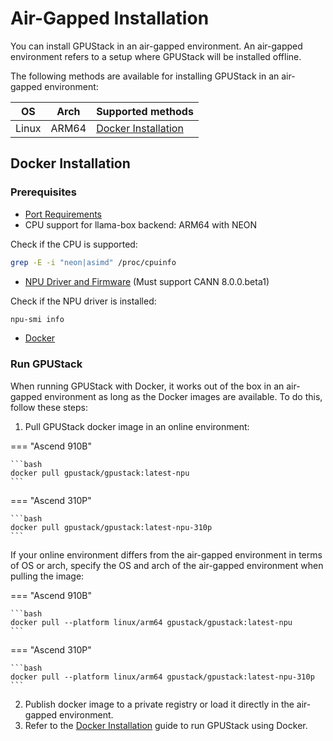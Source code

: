 # Air-Gapped Installation

You can install GPUStack in an air-gapped environment. An air-gapped environment refers to a setup where GPUStack will be installed offline.

The following methods are available for installing GPUStack in an air-gapped environment:

| OS    | Arch  | Supported methods                           |
| ----- | ----- | ------------------------------------------- |
| Linux | ARM64 | [Docker Installation](#docker-installation) |

## Docker Installation

### Prerequisites

- [Port Requirements](../installation-requirements.md#port-requirements)
- CPU support for llama-box backend: ARM64 with NEON

Check if the CPU is supported:

```bash
grep -E -i "neon|asimd" /proc/cpuinfo
```

- [NPU Driver and Firmware](https://www.hiascend.com/hardware/firmware-drivers/community?product=4&model=26&cann=8.0.0.beta1&driver=1.0.28.alpha) (Must support CANN 8.0.0.beta1)

Check if the NPU driver is installed:

```bash
npu-smi info
```

- [Docker](https://docs.docker.com/engine/install/)

### Run GPUStack

When running GPUStack with Docker, it works out of the box in an air-gapped environment as long as the Docker images are available. To do this, follow these steps:

1. Pull GPUStack docker image in an online environment:

=== "Ascend 910B"

    ```bash
    docker pull gpustack/gpustack:latest-npu
    ```

=== "Ascend 310P"

    ```bash
    docker pull gpustack/gpustack:latest-npu-310p
    ```

If your online environment differs from the air-gapped environment in terms of OS or arch, specify the OS and arch of the air-gapped environment when pulling the image:

=== "Ascend 910B"

    ```bash
    docker pull --platform linux/arm64 gpustack/gpustack:latest-npu
    ```

=== "Ascend 310P"

    ```bash
    docker pull --platform linux/arm64 gpustack/gpustack:latest-npu-310p
    ```

2. Publish docker image to a private registry or load it directly in the air-gapped environment.
3. Refer to the [Docker Installation](./online-installation.md#docker-installation) guide to run GPUStack using Docker.
